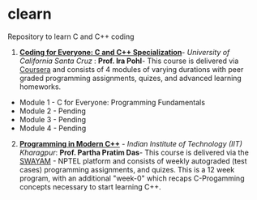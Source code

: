 # clearn
Repository to learn C and C++ coding

1. [**Coding for Everyone: C and C++ Specialization**](https://www.coursera.org/specializations/coding-for-everyone)- *University of California Santa Cruz* : **Prof. Ira Pohl**-
    This course is delivered via [Coursera](https://www.coursera.org/) and consists of 4 modules of varying durations with peer graded programming assignments, quizes, and advanced learning homeworks.
- Module 1 - C for Everyone: Programming Fundamentals
- Module 2 - Pending
- Module 3 - Pending
- Module 4 - Pending

2. [**Programming in Modern C++**](https://onlinecourses.nptel.ac.in/noc22_cs43/preview) - *Indian Institute of Technology (IIT) Kharagpur*: **Prof. Partha Pratim Das**-
    This course is delivered via the [SWAYAM](https://swayam.gov.in/) - NPTEL platform and consists of weekly autograded (test cases) programming assignments, and quizes. This is a 12 week program, with an additional "week-0" which recaps C-Progamming concepts necessary to start learning C++.
